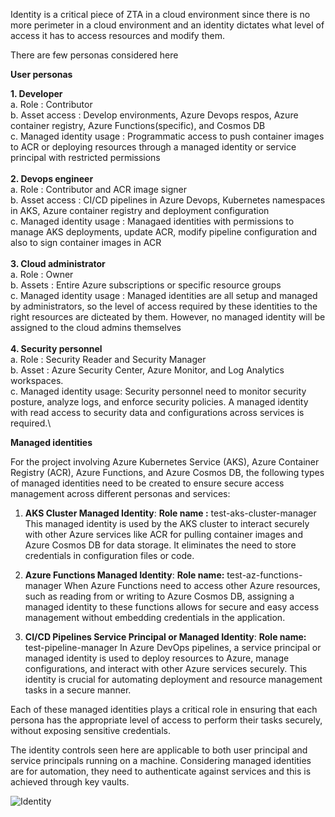 Identity is a critical piece of ZTA in a cloud environment since there is no more perimeter in a cloud environment and an identity dictates what level of access it has to access resources and modify them.

There are few personas considered here

**User personas** 

**1. Developer**\
   a. Role : Contributor\
   b. Asset access : Develop environments, Azure Devops respos, Azure container registry, Azure Functions(specific), and Cosmos DB\
   c. Managed identity usage : Programmatic access to push container images to ACR or deploying resources through a managed identity or service principal with restricted permissions\
\
**2. Devops engineer**\
   a. Role : Contributor and ACR image signer\
   b. Asset access : CI/CD pipelines in Azure Devops, Kubernetes namespaces in AKS, Azure container registry and deployment configuration\
   c. Managed identity usage : Managaed identities with permissions to manage AKS deployments, update ACR, modify pipeline configuration and also to sign container images in ACR\
\
**3. Cloud administrator**\
   a. Role : Owner\
   b. Assets : Entire Azure subscriptions or specific resource groups\
   c. Managed identity usage : Managed identities are all setup and managed by administrators, so the level of access required by these identities to the right resources are dicteated by them. However, no managed identity will be assigned to the cloud admins themselves\
\
**4. Security personnel**\
   a. Role : Security Reader and Security Manager\
   b. Asset :  Azure Security Center, Azure Monitor, and Log Analytics workspaces.\
   c. Managed identity usage: Security personnel need to monitor security posture, analyze logs, and enforce security policies. A managed identity with read access to security data and configurations across services is required.\

**Managed identities**

For the project involving Azure Kubernetes Service (AKS), Azure Container Registry (ACR), Azure Functions, and Azure Cosmos DB, the following types of managed identities need to be created to ensure secure access management across different personas and services:

1. **AKS Cluster Managed Identity**:
   **Role name :** test-aks-cluster-manager
   This managed identity is used by the AKS cluster to interact securely with other Azure services like ACR for pulling container images and Azure Cosmos DB for data storage. It eliminates the need to store credentials in configuration files or code. 

3. **Azure Functions Managed Identity**:
   **Role name:** test-az-functions-manager
   When Azure Functions need to access other Azure resources, such as reading from or writing to Azure Cosmos DB, assigning a managed identity to these functions allows for secure and easy access management without embedding credentials in the application.

5. **CI/CD Pipelines Service Principal or Managed Identity**:
   **Role name:** test-pipeline-manager
   In Azure DevOps pipelines, a service principal or managed identity is used to deploy resources to Azure, manage configurations, and interact with other Azure services securely. This identity is crucial for automating deployment and resource management tasks in a secure manner.

Each of these managed identities plays a critical role in ensuring that each persona has the appropriate level of access to perform their tasks securely, without exposing sensitive credentials.

The identity controls seen here are applicable to both user principal and service principals running on a machine. Considering managed identities are for automation, they need to authenticate against services and this is achieved through key vaults.

![Identity](https://github.com/sunilmuthyalapro/secure-azure-petstore/assets/138375291/362d1248-39c8-471c-9717-e9b4f05246c7)
